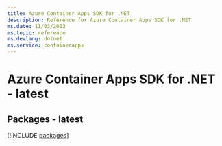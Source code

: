 ```yaml
---
title: Azure Container Apps SDK for .NET
description: Reference for Azure Container Apps SDK for .NET
ms.date: 11/03/2023
ms.topic: reference
ms.devlang: dotnet
ms.service: containerapps
---
```

# Azure Container Apps SDK for .NET - latest
## Packages - latest
[!INCLUDE [packages](container-apps-index.md)]